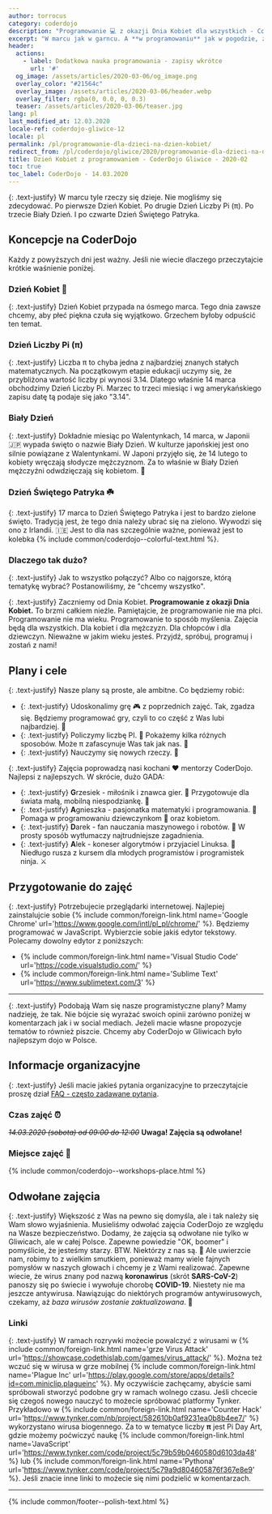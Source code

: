 ```yaml
---
author: torrocus
category: coderdojo
description: "Programowanie 💻 z okazji Dnia Kobiet dla wszystkich - CoderDojo Gliwice #12"
excerpt: "W marcu jak w garncu. A **w programowaniu** jak w pogodzie, zawsze **dużo zmiennych**. Tym razem te zmienne będziemy sumować. Zresztą sami zobaczycie. 😛"
header:
  actions:
    - label: Dodatkowa nauka programowania - zapisy wkrótce
      url: '#'
  og_image: /assets/articles/2020-03-06/og_image.png
  overlay_color: "#21564c"
  overlay_image: /assets/articles/2020-03-06/header.webp
  overlay_filter: rgba(0, 0.0, 0, 0.3)
  teaser: /assets/articles/2020-03-06/teaser.jpg
lang: pl
last_modified_at: 12.03.2020
locale-ref: coderdojo-gliwice-12
locale: pl
permalink: /pl/programowanie-dla-dzieci-na-dzien-kobiet/
redirect_from: /pl/coderdojo/gliwice/2020/programowanie-dla-dzieci-na-dzien-kobiet/
title: Dzień Kobiet z programowaniem - CoderDojo Gliwice - 2020-02
toc: true
toc_label: CoderDojo - 14.03.2020
---
```


{: .text-justify}
W marcu tyle rzeczy się dzieje.
Nie mogliśmy się zdecydować.
Po pierwsze Dzień Kobiet.
Po drugie Dzień Liczby Pi (π).
Po trzecie Biały Dzień.
I po czwarte Dzień Świętego Patryka.


## Koncepcje na CoderDojo

Każdy z powyższych dni jest ważny.
Jeśli nie wiecie dlaczego przeczytajcie krótkie waśnienie poniżej.


### Dzień Kobiet 🌹

{: .text-justify}
Dzień Kobiet przypada na ósmego marca.
Tego dnia zawsze chcemy, aby płeć piękna czuła się wyjątkowo.
Grzechem byłoby odpuścić ten temat.


### Dzień Liczby Pi (π)

{: .text-justify}
Liczba π to chyba jedna z najbardziej znanych stałych matematycznych.
Na początkowym etapie edukacji uczymy się, że przybliżona wartość liczby pi wynosi 3.14.
Dlatego właśnie 14 marca obchodzimy Dzień Liczby Pi.
Marzec to trzeci miesiąc i wg amerykańskiego zapisu datę tą podaje się jako "3.14".


### Biały Dzień

{: .text-justify}
Dokładnie miesiąc po Walentynkach, 14 marca, w Japonii
🇯🇵
wypada święto o nazwie Biały Dzień.
W kulturze japońskiej jest ono silnie powiązane z Walentynkami.
W Japoni przyjęło się, że 14 lutego to kobiety wręczają słodycze mężczyznom.
Za to właśnie w Biały Dzień mężczyźni odwdzięczają się kobietom.
🍭


### Dzień Świętego Patryka ☘️

{: .text-justify}
17 marca to Dzień Świętego Patryka i jest to bardzo zielone święto.
Tradycją jest, że tego dnia należy ubrać się na zielono.
Wywodzi się ono z Irlandii.
🇮🇪
Jest to dla nas szczególnie ważne, ponieważ jest to kolebka
{% include common/coderdojo--colorful-text.html %}.


### Dlaczego tak dużo?

{: .text-justify}
Jak to wszystko połączyć?
Albo co najgorsze, którą tematykę wybrać?
Postanowiliśmy, że "chcemy wszystko".

{: .text-justify}
Zaczniemy od Dnia Kobiet.
**Programowanie z okazji Dnia Kobiet.**
To brzmi całkiem nieźle.
Pamiętajcie, że programowanie nie ma płci.
Programowanie nie ma wieku.
Programowanie to sposób myślenia.
Zajęcia będą dla wszystkich.
Dla kobiet i dla mężczyzn.
Dla chłopców i dla dziewczyn.
Nieważne w jakim wieku jesteś.
Przyjdź, spróbuj, programuj i zostań z nami!


## Plany i cele

{: .text-justify}
Nasze plany są proste, ale ambitne.
Co będziemy robić:
+ {: .text-justify} Udoskonalimy grę
  🎮
  z poprzednich zajęć.
  Tak, zgadza się.
  Będziemy programować gry, czyli to co część z Was lubi najbardziej.
  🐯
+ {: .text-justify} Policzymy liczbę PI.
  🧮
  Pokażemy kilka różnych sposobów.
  Może π zafascynuje Was tak jak nas.
  🤩
+ {: .text-justify} Nauczymy się nowych rzeczy.
  🍱


{: .text-justify}
Zajęcia poprowadzą nasi kochani
❤️
mentorzy CoderDojo.
Najlepsi z najlepszych.
W skrócie, dużo GADA:
+ {: .text-justify} **G**rzesiek - miłośnik i znawca gier.
  👾
  Przygotowuje dla świata małą, mobilną niespodziankę.
  📱
+ {: .text-justify} **A**gnieszka - pasjonatka matematyki i programowania.
  🤔
  Pomaga w programowaniu dziewczynkom
  👧
  oraz kobietom.
+ {: .text-justify} **D**arek - fan nauczania maszynowego i robotów.
  🤖
  W prosty sposób wytłumaczy najtrudniejsze zagadnienia.
+ {: .text-justify} **A**lek - koneser algorytmów i przyjaciel Linuksa.
  🐧
  Niedługo rusza z kursem dla młodych programistów i programistek ninja.
  ⚔️


## Przygotowanie do zajęć

{: .text-justify}
Potrzebujecie przeglądarki internetowej.
Najlepiej zainstalujcie sobie
{% include common/foreign-link.html name='Google Chrome' url='https://www.google.com/intl/pl_pl/chrome/' %}.
Będziemy programować w JavaScript.
Wybierzcie sobie jakiś edytor tekstowy.
Polecamy dowolny edytor z poniższych:
+ {% include common/foreign-link.html name='Visual Studio Code' url='https://code.visualstudio.com/' %}
+ {% include common/foreign-link.html name='Sublime Text' url='https://www.sublimetext.com/3' %}

----

{: .text-justify}
Podobają Wam się nasze programistyczne plany?
Mamy nadzieję, że tak.
Nie bójcie się wyrażać swoich opinii zarówno poniżej w komentarzach jak i w social mediach.
Jeżeli macie własne propozycje tematów to również piszcie.
Chcemy aby CoderDojo w Gliwicach było najlepszym dojo w Polsce.

## Informacje organizacyjne

{: .text-justify}
Jeśli macie jakieś pytania organizacyjne to przeczytajcie proszę dział [FAQ - często zadawane pytania]({{site.url}}/pl/coderdojo/faq/).

### Czas zajęć ⏰
~~_14.03.2020 (sobota) od 09:00 do 12:00_~~
**Uwaga! Zajęcia są odwołane!**

### Miejsce zajęć 🏢
{% include common/coderdojo--workshops-place.html %}

## Odwołane zajęcia

{: .text-justify}
Większość z Was na pewno się domyśla, ale i tak należy się Wam słowo wyjaśnienia.
Musieliśmy odwołać zajęcia CoderDojo ze względu na Wasze bezpieczeństwo.
Dodamy, że zajęcia są odwołane nie tylko w Gliwicach, ale w całej Polsce.
Zapewne powiedzie "OK, boomer" i pomyślicie, że jesteśmy starzy.
BTW. Niektórzy z nas są.
👴
Ale uwierzcie nam, robimy to z wielkim smutkiem, ponieważ mamy wiele fajnych pomysłów w naszych głowach i chcemy je z Wami realizować.
Zapewne wiecie, że wirus znany pod nazwą **koronawirus**
(skrót **SARS-CoV-2**) panoszy się po świecie i wywołuje chorobę **COVID-19**.
Niestety nie ma jeszcze antywirusa.
Nawiązując do niektórych programów antywirusowych, czekamy, aż _baza wirusów zostanie zaktualizowana_.
🦠


### Linki

{: .text-justify}
W ramach rozrywki możecie powalczyć z wirusami w
{% include common/foreign-link.html
   name='grze Virus Attack'
   url='https://showcase.codethislab.com/games/virus_attack/'
%}.
Można też wczuć się w wirusa w grze mobilnej
{% include common/foreign-link.html
   name='Plague Inc'
   url='https://play.google.com/store/apps/details?id=com.miniclip.plagueinc'
%}.
My oczywiście zachęcamy, abyście sami spróbowali stworzyć podobne gry w ramach wolnego czasu.
Jeśli chcecie się czegoś nowego nauczyć to możecie spróbować platformy Tynker.
Przykładowo w
{% include common/foreign-link.html
   name='Counter Hack'
   url='https://www.tynker.com/nb/project/582610b0af9231ea0b8b4ee7/'
%}
wykorzystano wirusa biogennego.
Za to w tematyce liczby **π** jest Pi Day Art, gdzie możemy poćwiczyć naukę
{% include common/foreign-link.html
   name='JavaScript'
   url='https://www.tynker.com/code/project/5c79b59b0460580d6103da48'
%}
lub
{% include common/foreign-link.html
   name='Pythona'
   url='https://www.tynker.com/code/project/5c79a9d804605876f367e8e9'
%}.
Jeśli znacie inne linki to możecie się nimi podzielić w komentarzach.

----

{% include common/footer--polish-text.html %}
